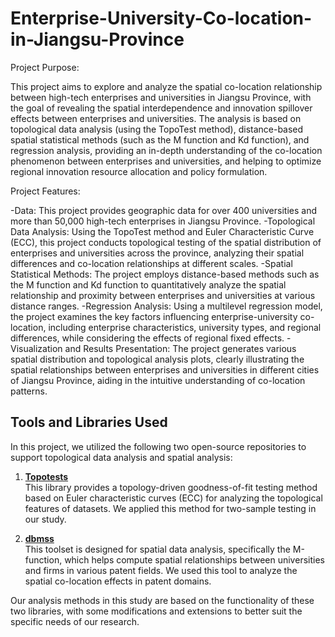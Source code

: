 # Enterprise-University-Co-location-in-Jiangsu-Province
Project Purpose:

This project aims to explore and analyze the spatial co-location relationship between high-tech enterprises and universities in Jiangsu Province, with the goal of revealing the spatial interdependence and innovation spillover effects between enterprises and universities. The analysis is based on topological data analysis (using the TopoTest method), distance-based spatial statistical methods (such as the M function and Kd function), and regression analysis, providing an in-depth understanding of the co-location phenomenon between enterprises and universities, and helping to optimize regional innovation resource allocation and policy formulation.

Project Features:

-Data: This project provides geographic data for over 400 universities and more than 50,000 high-tech enterprises in Jiangsu Province.
-Topological Data Analysis: Using the TopoTest method and Euler Characteristic Curve (ECC), this project conducts topological testing of the spatial distribution of enterprises and universities across the province, analyzing their spatial differences and co-location relationships at different scales.
-Spatial Statistical Methods: The project employs distance-based methods such as the M function and Kd function to quantitatively analyze the spatial relationship and proximity between enterprises and universities at various distance ranges.
-Regression Analysis: Using a multilevel regression model, the project examines the key factors influencing enterprise-university co-location, including enterprise characteristics, university types, and regional differences, while considering the effects of regional fixed effects.
-Visualization and Results Presentation: The project generates various spatial distribution and topological analysis plots, clearly illustrating the spatial relationships between enterprises and universities in different cities of Jiangsu Province, aiding in the intuitive understanding of co-location patterns.

## Tools and Libraries Used

In this project, we utilized the following two open-source repositories to support topological data analysis and spatial analysis:

1. **[Topotests](https://github.com/dioscuri-tda/topotests)**  
   This library provides a topology-driven goodness-of-fit testing method based on Euler characteristic curves (ECC) for analyzing the topological features of datasets. We applied this method for two-sample testing in our study.

2. **[dbmss](https://github.com/EricMarcon/dbmss)**  
   This toolset is designed for spatial data analysis, specifically the M-function, which helps compute spatial relationships between universities and firms in various patent fields. We used this tool to analyze the spatial co-location effects in patent domains.

Our analysis methods in this study are based on the functionality of these two libraries, with some modifications and extensions to better suit the specific needs of our research.

